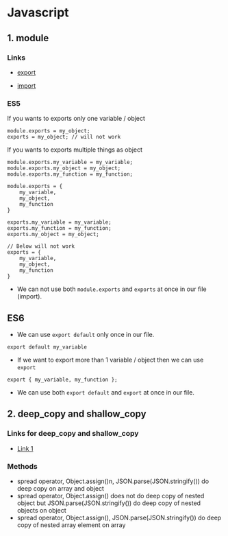 # Javascript

## 1. module

### Links

- [export](https://developer.mozilla.org/en-US/docs/web/javascript/reference/statements/export/)

- [import](https://developer.mozilla.org/en/docs/Web/JavaScript/Reference/Statements/import)

### ES5

If you wants to exports only one variable / object

```JS
module.exports = my_object;
exports = my_object; // will not work
```

If you wants to exports multiple things as object

```JS
module.exports.my_variable = my_variable;
module.exports.my_object = my_object;
module.exports.my_function = my_function;

module.exports = {
    my_variable,
    my_object,
    my_function
}

exports.my_variable = my_variable;
exports.my_function = my_function;
exports.my_object = my_object;

// Below will not work
exports = {
    my_variable,
    my_object,
    my_function
}
```

- We can not use both `module.exports` and `exports` at once in our file (import).

## ES6

- We can use `export default` only once in our file.

```JS
export default my_variable
```

- If we want to export more than 1 variable / object then we can use `export`

```JS
export { my_variable, my_function };
```

- We can use both `export default` and `export` at once in our file.

## 2. deep_copy and shallow_copy

### Links for deep_copy and shallow_copy

- [Link 1](https://medium.com/free-code-camp/copying-stuff-in-javascript-how-to-differentiate-between-deep-and-shallow-copies-b6d8c1ef09cd)

### Methods

- spread operator, Object.assign()n, JSON.parse(JSON.stringify()) do deep copy on array and object
- spread operator, Object.assign() does not do deep copy of nested object but JSON.parse(JSON.stringify()) do deep copy of nested objects on object
- spread operator, Object.assign(), JSON.parse(JSON.stringify()) do deep copy of nested array element on array
